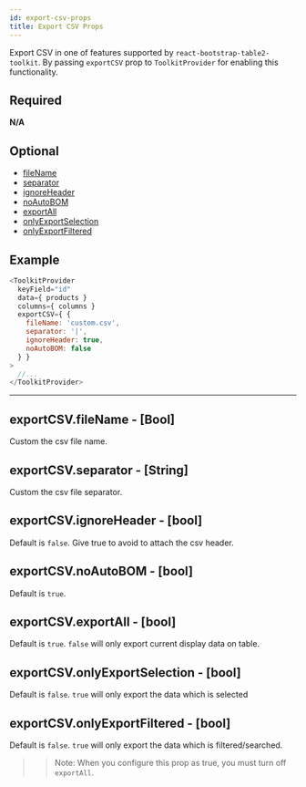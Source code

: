 ```yaml
---
id: export-csv-props
title: Export CSV Props
---
```

Export CSV in one of features supported by `react-bootstrap-table2-toolkit`. By passing `exportCSV` prop to `ToolkitProvider` for enabling this functionality. 


## Required
**N/A**

## Optional
* [fileName](#exportCSVfilename-string)
* [separator](#exportCSVseparator-string)
* [ignoreHeader](#exportCSVignoreheader-bool)
* [noAutoBOM](#exportCSVnoautobom-bool)
* [exportAll](#exportCSVexportall-bool)
* [onlyExportSelection](#exportCSVonlyexportselection-bool)
* [onlyExportFiltered](#exportCSVonlyexportfiltered-bool)

## Example

```js
<ToolkitProvider
  keyField="id"
  data={ products }
  columns={ columns }
  exportCSV={ {
    fileName: 'custom.csv',
    separator: '|',
    ignoreHeader: true,
    noAutoBOM: false
  } }
>
  //...
</ToolkitProvider>
```

-----

## exportCSV.fileName - [Bool]
Custom the csv file name.

## exportCSV.separator - [String]
Custom the csv file separator.

## exportCSV.ignoreHeader - [bool]
Default is `false`. Give true to avoid to attach the csv header.

## exportCSV.noAutoBOM - [bool]
Default is `true`.

## exportCSV.exportAll - [bool]
Default is `true`. `false` will only export current display data on table.

## exportCSV.onlyExportSelection - [bool]
Default is `false`. `true` will only export the data which is selected

## exportCSV.onlyExportFiltered - [bool]
Default is `false`. `true` will only export the data which is filtered/searched.

>> Note: When you configure this prop as true, you must turn off `exportAll`.
